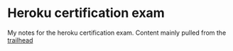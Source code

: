 # Heroku certification exam

My notes for the heroku certification exam. Content mainly pulled from the [trailhead](https://trailhead.salesforce.com/credentials/herokuarchitect)
